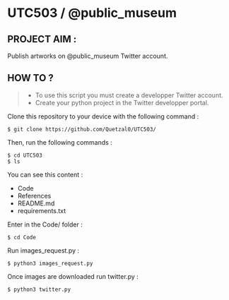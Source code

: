 # UTC503 / @public_museum

## PROJECT AIM :

Publish artworks on @public_museum Twitter account.

## HOW TO ?

> - To use this script you must create a developper Twitter account.
> - Create your python project in the Twitter developper portal.

Clone this repository to your device with the following command :
```
$ git clone https://github.com/Quetzal0/UTC503/
```
Then, run the following commands :
```
$ cd UTC503
$ ls
```
You can see this content :
- Code
- References
- README.md
- requirements.txt

Enter in the Code/ folder :
```
$ cd Code
```

Run images_request.py :
```
$ python3 images_request.py
```
Once images are downloaded run twitter.py :
```
$ python3 twitter.py
```

